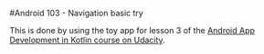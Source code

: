 #Android 103 - Navigation basic try

This is done by using the toy app for lesson 3 of the [Android App Development in Kotlin course on Udacity](https://www.udacity.com/course/developing-android-apps-with-kotlin--ud9012).

